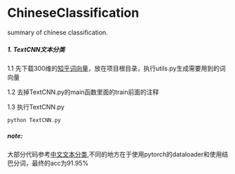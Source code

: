 # ChineseClassification
summary of chinese classification.

##### 1. TextCNN文本分类
1.1 先下载300维的[知乎词向量](https://github.com/Embedding/Chinese-Word-Vectors)，放在项目根目录，执行utils.py生成需要用到的词向量

1.2 去掉TextCNN.py的main函数里面的train前面的注释

1.3 执行TextCNN.py

```
python TextCNN.py
```
##### note:
大部分代码参考[中文文本分类](https://github.com/649453932/Chinese-Text-Classification-Pytorch),不同的地方在于使用pytorch的dataloader和使用结巴分词，最终的acc为91.95%